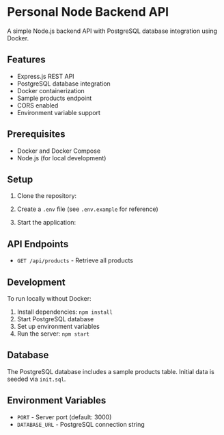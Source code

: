 # Personal Node Backend API

A simple Node.js backend API with PostgreSQL database integration using Docker.

## Features

- Express.js REST API
- PostgreSQL database integration
- Docker containerization
- Sample products endpoint
- CORS enabled
- Environment variable support

## Prerequisites

- Docker and Docker Compose
- Node.js (for local development)

## Setup

1. Clone the repository:

2. Create a `.env` file (see `.env.example` for reference)

3. Start the application:


## API Endpoints

- `GET /api/products` - Retrieve all products

## Development

To run locally without Docker:
1. Install dependencies: `npm install`
2. Start PostgreSQL database
3. Set up environment variables
4. Run the server: `npm start`

## Database

The PostgreSQL database includes a sample products table. Initial data is seeded via `init.sql`.

## Environment Variables

- `PORT` - Server port (default: 3000)
- `DATABASE_URL` - PostgreSQL connection string